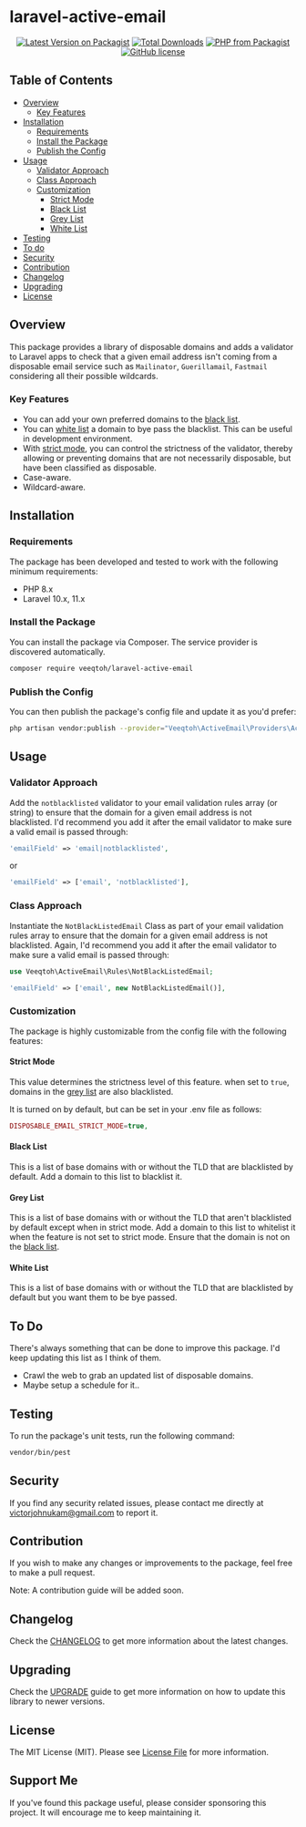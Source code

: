# laravel-active-email

<p align="center">
<a href="https://packagist.org/packages/veeqtoh/laravel-active-email"><img src="https://img.shields.io/packagist/v/veeqtoh/laravel-active-email?style=flat-square" alt="Latest Version on Packagist"></a>
<a href="https://packagist.org/packages/veeqtoh/laravel-active-email"><img src="https://img.shields.io/packagist/dt/veeqtoh/laravel-active-email?style=flat-square" alt="Total Downloads"></a>
<a href="https://packagist.org/packages/veeqtoh/laravel-active-email"><img src="https://img.shields.io/packagist/php-v/veeqtoh/laravel-active-email?style=flat-square" alt="PHP from Packagist"></a>
<a href="https://github.com/veeqtoh/laravel-active-email/blob/master/LICENSE"><img src="https://img.shields.io/github/license/veeqtoh/laravel-active-email?style=flat-square" alt="GitHub license"></a>
</p>

## Table of Contents

- [Overview](#overview)
    - [Key Features](#key-features)
- [Installation](#installation)
    - [Requirements](#requirements)
    - [Install the Package](#install-the-package)
    - [Publish the Config](#publish-the-config)
- [Usage](#usage)
    - [Validator Approach](#validator-approach)
    - [Class Approach](#class-approach)
    - [Customization](#customization)
        - [Strict Mode](#strict-mode)
        - [Black List](#black-list)
        - [Grey List](#grey-list)
        - [White List](#white-list)
- [Testing](#testing)
- [To do](#to-do)
- [Security](#security)
- [Contribution](#contribution)
- [Changelog](#changelog)
- [Upgrading](#upgrading)
- [License](#license)

## Overview

This package provides a library of disposable domains and adds a validator to Laravel apps to check that a given email address isn't coming from a disposable email service such as `Mailinator`, `Guerillamail`, `Fastmail` considering all their possible wildcards.

### Key Features

- You can add your own preferred domains to the [black list](#black-list).
- You can [white list](#white-list) a domain to bye pass the blacklist. This can be useful in development environment.
- With [strict mode](#strict-mode), you can control the strictness of the validator, thereby allowing or preventing domains that are not necessarily disposable, but have been classified as disposable.
- Case-aware.
- Wildcard-aware.

## Installation


### Requirements

The package has been developed and tested to work with the following minimum requirements:

- PHP 8.x
- Laravel 10.x, 11.x

### Install the Package

You can install the package via Composer. The service provider is discovered automatically.

```bash
composer require veeqtoh/laravel-active-email
```

### Publish the Config

You can then publish the package's config file and update it as you'd prefer:
```bash
php artisan vendor:publish --provider="Veeqtoh\ActiveEmail\Providers\ActiveEmailProvider"
```

## Usage

### Validator Approach

Add the `notblacklisted` validator to your email validation rules array (or string) to ensure that the domain for a given email address is not blacklisted. I'd recommend you add it after the email validator to make sure a valid email is passed through:
```php
'emailField' => 'email|notblacklisted',
```

or

```php
'emailField' => ['email', 'notblacklisted'],
```

### Class Approach

Instantiate the `NotBlackListedEmail` Class as part of your email validation rules array to ensure that the domain for a given email address is not blacklisted. Again, I'd recommend you add it after the email validator to make sure a valid email is passed through:

```php
use Veeqtoh\ActiveEmail\Rules\NotBlackListedEmail;

'emailField' => ['email', new NotBlackListedEmail()],
```

### Customization

The package is highly customizable from the config file with the following features:

#### Strict Mode

This value determines the strictness level of this feature. when set to `true`, domains in the [grey list](#grey-list) are also blacklisted.

It is turned on by default, but can be set in your .env file as follows:

```php
DISPOSABLE_EMAIL_STRICT_MODE=true,
```

#### Black List

This is a list of base domains with or without the TLD that are blacklisted by default. Add a domain to this list to blacklist it.

#### Grey List

This is a list of base domains with or without the TLD that aren't blacklisted by default except when in strict mode. Add a domain to this list to whitelist it when the feature is not set to strict mode. Ensure that the domain is not on the [black list](#black-list).

#### White List

This is a list of base domains with or without the TLD that are blacklisted by default but you want them to be bye passed.

## To Do

There's always something that can be done to improve this package. I'd keep updating this list as I think of them.

- Crawl the web to grab an updated list of disposable domains.
- Maybe setup a schedule for it..

## Testing

To run the package's unit tests, run the following command:

``` bash
vendor/bin/pest
```

## Security

If you find any security related issues, please contact me directly at [victorjohnukam@gmail.com](mailto:victorjohnukam@gmail.com) to report it.

## Contribution

If you wish to make any changes or improvements to the package, feel free to make a pull request.

Note: A contribution guide will be added soon.

## Changelog

Check the [CHANGELOG](CHANGELOG.md) to get more information about the latest changes.

## Upgrading

Check the [UPGRADE](UPGRADE.md) guide to get more information on how to update this library to newer versions.

## License

The MIT License (MIT). Please see [License File](LICENSE) for more information.

## Support Me

If you've found this package useful, please consider sponsoring this project. It will encourage me to keep maintaining it.
